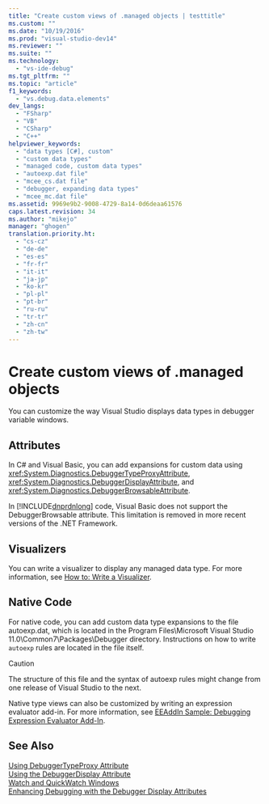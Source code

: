 ```yaml
---
title: "Create custom views of .managed objects | testtitle"
ms.custom: ""
ms.date: "10/19/2016"
ms.prod: "visual-studio-dev14"
ms.reviewer: ""
ms.suite: ""
ms.technology: 
  - "vs-ide-debug"
ms.tgt_pltfrm: ""
ms.topic: "article"
f1_keywords: 
  - "vs.debug.data.elements"
dev_langs: 
  - "FSharp"
  - "VB"
  - "CSharp"
  - "C++"
helpviewer_keywords: 
  - "data types [C#], custom"
  - "custom data types"
  - "managed code, custom data types"
  - "autoexp.dat file"
  - "mcee_cs.dat file"
  - "debugger, expanding data types"
  - "mcee_mc.dat file"
ms.assetid: 9969e9b2-9008-4729-8a14-0d6deaa61576
caps.latest.revision: 34
ms.author: "mikejo"
manager: "ghogen"
translation.priority.ht: 
  - "cs-cz"
  - "de-de"
  - "es-es"
  - "fr-fr"
  - "it-it"
  - "ja-jp"
  - "ko-kr"
  - "pl-pl"
  - "pt-br"
  - "ru-ru"
  - "tr-tr"
  - "zh-cn"
  - "zh-tw"
---
```

# Create custom views of .managed objects
You can customize the way Visual Studio displays data types in debugger variable windows.  
  
## Attributes  
 In C# and Visual Basic, you can add expansions for custom data using <xref:System.Diagnostics.DebuggerTypeProxyAttribute>, <xref:System.Diagnostics.DebuggerDisplayAttribute>, and <xref:System.Diagnostics.DebuggerBrowsableAttribute>.  
  
 In [!INCLUDE[dnprdnlong](../code-quality/includes/dnprdnlong_md.md)] code, Visual Basic does not support the DebuggerBrowsable attribute. This limitation is removed in more recent versions of the .NET Framework.  
  
## Visualizers  
 You can write a visualizer to display any managed data type. For more information, see [How to: Write a Visualizer](../debugger/how-to--write-a-visualizer.md).  
  
## Native Code  
 For native code, you can add custom data type expansions to the file autoexp.dat, which is located in the Program Files\Microsoft Visual Studio 11.0\Common7\Packages\Debugger directory. Instructions on how to write `autoexp` rules are located in the file itself.  
  
> [!CAUTION]
>  The structure of this file and the syntax of autoexp rules might change from one release of Visual Studio to the next.  
  
 Native type views can also be customized by writing an expression evaluator add-in. For more information, see [EEAddIn Sample: Debugging Expression Evaluator Add-In](http://msdn.microsoft.com/en-us/d4f6b068-c812-45bc-9ec0-7e0363c4bb9e).  
  
## See Also  
 [Using DebuggerTypeProxy Attribute](../debugger/using-debuggertypeproxy-attribute.md)   
 [Using the DebuggerDisplay Attribute](../debugger/using-the-debuggerdisplay-attribute.md)   
 [Watch and QuickWatch Windows](../debugger/watch-and-quickwatch-windows.md)   
 [Enhancing Debugging with the Debugger Display Attributes](../Topic/Enhancing%20Debugging%20with%20the%20Debugger%20Display%20Attributes.md)